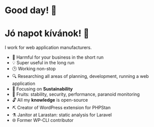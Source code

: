 # Good day! :wave:

# Jó napot kívánok! :wave:

I work for web application manufacturers.

- 👹 Harmful for your business in the short run
- 💡 Super useful in the long run
- 🕒 Working non-stop
- 🔍 Researching all areas of planning, development, running a web application
- 🎯 Focusing on **Sustainability**
- 🍇 Fruits: stability, security, performance, paranoid monitoring
- 🔓 All my **knowledge** is open-source
- ⛏️ Creator of WordPress extension for PHPStan
- ⚗️ Janitor at Larastan: static analysis for Laravel
- 🌐 Former WP-CLI contributor
